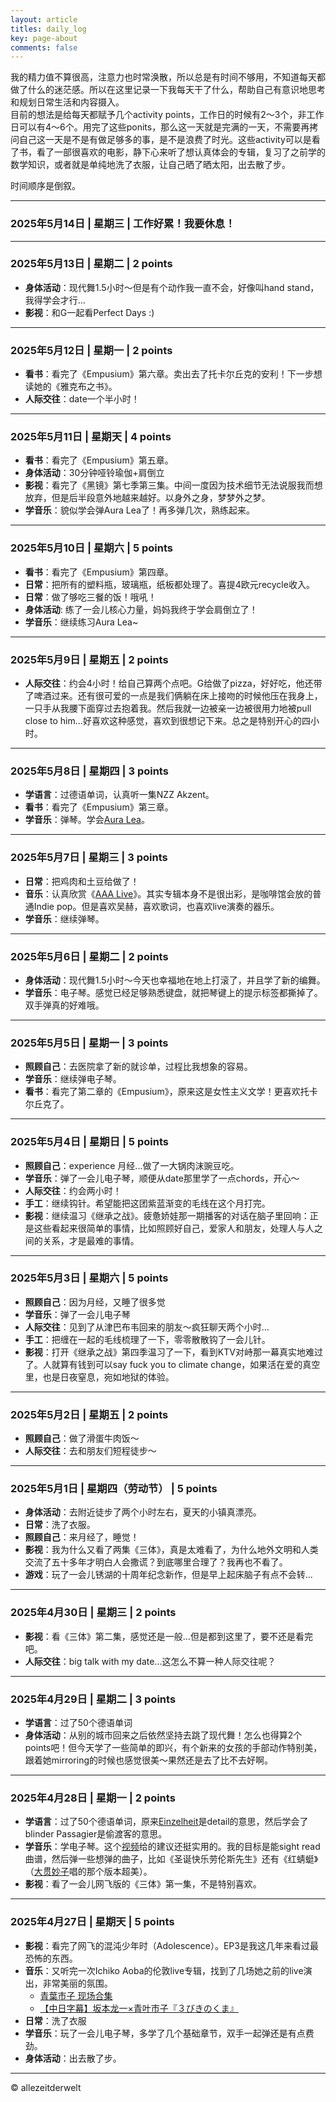 ```yaml
---
layout: article
titles: daily_log
key: page-about
comments: false
---
```

我的精力值不算很高，注意力也时常涣散，所以总是有时间不够用，不知道每天都做了什么的迷茫感。所以在这里记录一下我每天干了什么，帮助自己有意识地思考和规划日常生活和内容摄入。  
目前的想法是给每天都赋予几个activity points，工作日的时候有2～3个，非工作日可以有4～6个。用完了这些ponits，那么这一天就是完满的一天，不需要再拷问自己这一天是不是有做足够多的事，是不是浪费了时光。这些activity可以是看了书，看了一部很喜欢的电影，静下心来听了想认真体会的专辑，复习了之前学的数学知识，或者就是单纯地洗了衣服，让自己晒了晒太阳，出去散了步。  

时间顺序是倒叙。

---
### 2025年5月14日 | 星期三 | 工作好累！我要休息！

---
### 2025年5月13日 | 星期二 | 2 points
- **身体活动**：现代舞1.5小时～但是有个动作我一直不会，好像叫hand stand，我得学会才行...
- **影视**：和G一起看Perfect Days :) 
  
---
### 2025年5月12日 | 星期一 | 2 points
- **看书**：看完了《Empusium》第六章。卖出去了托卡尔丘克的安利！下一步想读她的《雅克布之书》。
- **人际交往**：date一个半小时！

---
### 2025年5月11日 | 星期天 | 4 points
- **看书**：看完了《Empusium》第五章。
- **身体活动**：30分钟哑铃瑜伽+肩倒立
- **影视**：看完了《黑镜》第七季第三集。中间一度因为技术细节无法说服我而想放弃，但是后半段意外地越来越好。以身外之身，梦梦外之梦。
- **学音乐**：貌似学会弹Aura Lea了！再多弹几次，熟练起来。

---
### 2025年5月10日 | 星期六 | 5 points
- **看书**：看完了《Empusium》第四章。
- **日常**：把所有的塑料瓶，玻璃瓶，纸板都处理了。喜提4欧元recycle收入。
- **日常**：做了够吃三餐的饭！哦吼！
- **身体活动**: 练了一会儿核心力量，妈妈我终于学会肩倒立了！
- **学音乐**：继续练习Aura Lea~
  
---
### 2025年5月9日 | 星期五 | 2 points
- **人际交往**：约会4小时！给自己算两个点吧。G给做了pizza，好好吃，他还带了啤酒过来。还有很可爱的一点是我们俩躺在床上接吻的时候他压在我身上，一只手从我腰下面穿过去抱着我。然后我就一边被亲一边被很用力地被pull close to him...好喜欢这种感觉，喜欢到很想记下来。总之是特别开心的四小时。

---
### 2025年5月8日 | 星期四 | 3 points
- **学语言**：过德语单词，认真听一集NZZ Akzent。
- **看书**：看完了《Empusium》第三章。
- **学音乐**：弹琴。学会[Aura Lea](https://www.youtube.com/watch?v=Itb9vptY2ck)。
  
---
### 2025年5月7日 | 星期三 | 3 points
- **日常**：把鸡肉和土豆给做了！
- **音乐**：认真欣赏《[AAA Live](https://open.spotify.com/album/1kmMYuRIbaPilQUiyI040g?si=Nd-IumEdQcOAFy5gtezNDA)》。其实专辑本身不是很出彩，是咖啡馆会放的普通Indie pop。但是喜欢吴赫，喜欢歌词，也喜欢live演奏的器乐。
- **学音乐**：继续弹琴。

---
### 2025年5月6日 | 星期二 | 2 points
- **身体活动**：现代舞1.5小时～今天也幸福地在地上打滚了，并且学了新的编舞。
- **学音乐**：电子琴。感觉已经足够熟悉键盘，就把琴键上的提示标签都撕掉了。双手弹真的好难哦。
 
---
### 2025年5月5日 | 星期一 | 3 points
- **照顾自己**：去医院拿了新的就诊单，过程比我想象的容易。
- **学音乐**：继续弹电子琴。
- **看书**：看完了第二章的《Empusium》，原来这是女性主义文学！更喜欢托卡尔丘克了。

---
### 2025年5月4日 | 星期日 | 5 points
- **照顾自己**：experience 月经...做了一大锅肉沫豌豆吃。
- **学音乐**：弹了一会儿电子琴，顺便从date那里学了一点chords，开心～
- **人际交往**：约会两小时！
- **手工**：继续钩针。希望能把这团紫蓝渐变的毛线在这个月打完。
- **影视**：继续温习《继承之战》。疲惫娇娃那一期播客的对话在脑子里回响：正是这些看起来很简单的事情，比如照顾好自己，爱家人和朋友，处理人与人之间的关系，才是最难的事情。

---
### 2025年5月3日 | 星期六 | 5 points
- **照顾自己**：因为月经，又睡了很多觉
- **学音乐**：弹了一会儿电子琴
- **人际交往**：见到了从津巴布韦回来的朋友～疯狂聊天两个小时...
- **手工**：把缠在一起的毛线梳理了一下，零零散散钩了一会儿针。
- **影视**：打开《继承之战》第四季温习了一下，看到KTV对峙那一幕真实地难过了。人就算有钱到可以say fuck you to climate change，如果活在爱的真空里，也是日夜窒息，宛如地狱的体验。

---
### 2025年5月2日 | 星期五 | 2 points
- **照顾自己**：做了滑蛋牛肉饭～
- **人际交往**：去和朋友们短程徒步～

---
### 2025年5月1日 | 星期四（劳动节） | 5 points
- **身体活动**：去附近徒步了两个小时左右，夏天的小镇真漂亮。
- **日常**：洗了衣服。
- **照顾自己**：来月经了，睡觉！
- **影视**：我为什么又看了两集《三体》，真是太难看了，为什么地外文明和人类交流了五十多年才明白人会撒谎？到底哪里合理了？我再也不看了。
- **游戏**：玩了一会儿锈湖的十周年纪念新作，但是早上起床脑子有点不会转...

---
### 2025年4月30日 | 星期三 | 2 points
- **影视**：看《三体》第二集，感觉还是一般...但是都到这里了，要不还是看完吧。
- **人际交往**：big talk with my date...这怎么不算一种人际交往呢？

---
### 2025年4月29日 | 星期二 | 3 points
- **学语言**：过了50个德语单词
- **身体活动**：从别的城市回来之后依然坚持去跳了现代舞！怎么也得算2个points吧！但今天学了一些简单的即兴，有个新来的女孩的手部动作特别美，跟着她mirroring的时候也感觉很美～果然还是去了比不去好啊。

---
### 2025年4月28日 | 星期一 | 2 points
- **学语言**：过了50个德语单词，原来[Einzelheit](http://dwds.de/wb/Einzelheit?o=einzelheit)是detail的意思，然后学会了blinder Passagier是偷渡客的意思。
- **学音乐**：学电子琴。这个[视频](https://youtu.be/p00zsi71t6I?si=zgjcCUn4CMbbcRqi)给的建议还挺实用的。我的目标是能sight read曲谱，然后弹一些想弹的曲子，比如《圣诞快乐劳伦斯先生》还有《红蜻蜓》（[大贯妙子](https://open.spotify.com/track/6cIA3tAZzUSaYreu9iHgOL?si=4f830a02814c48ed)唱的那个版本超美）。
- **影视**：看了一会儿网飞版的《三体》第一集，不是特别喜欢。

---
### 2025年4月27日 | 星期天 | 5 points
- **影视**：看完了网飞的混沌少年时（Adolescence）。EP3是我这几年来看过最恐怖的东西。
- **音乐**：又听完一次Ichiko Aoba的伦敦live专辑，找到了几场她之前的live演出，非常美丽的氛围。
    - [青葉市子 现场合集](https://www.bilibili.com/video/BV1HR4y197RQ/?spm_id_from=333.337.search-card.all.click&vd_source=5376fcd2083db112fb126ef9a0e7e237)
    - [【中日字幕】坂本龙一×青叶市子『３びきのくま』](https://www.bilibili.com/video/BV1Fy41187Ds/?spm_id_from=333.337.search-card.all.click&vd_source=5376fcd2083db112fb126ef9a0e7e237)
- **日常**：洗了衣服
- **学音乐**：玩了一会儿电子琴，多学了几个基础章节，双手一起弹还是有点费劲。
- **身体活动**：出去散了步。

---
© allezeitderwelt    


